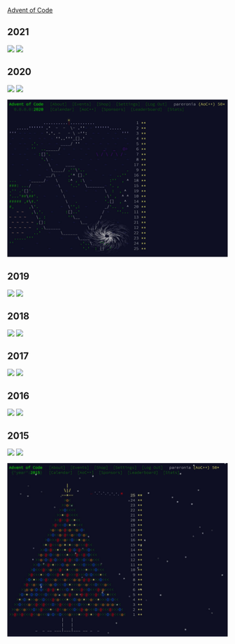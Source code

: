 [Advent of Code](https://adventofcode.com)

## 2021

![](https://img.shields.io/badge/stars%20⭐-50-yellow)
![](https://img.shields.io/badge/days%20completed-25-red)

## 2020

![](https://img.shields.io/badge/2020%20stars%20⭐-50-yellow)
![](https://img.shields.io/badge/2020%20days%20completed-25-red)

![2020 Calendar](https://github.com/pareronia/adventofcode/blob/main/doc/aoc2020.jpg "2020 Calendar")

## 2019

![](https://img.shields.io/badge/2019%20stars%20⭐-13-yellow)
![](https://img.shields.io/badge/2019%20days%20completed-6-red)

## 2018

![](https://img.shields.io/badge/2018%20stars%20⭐-0-yellow)
![](https://img.shields.io/badge/2018%20days%20completed-0-red)

## 2017

![](https://img.shields.io/badge/2017%20stars%20⭐-22-yellow)
![](https://img.shields.io/badge/2017%20days%20completed-11-red)


## 2016

![](https://img.shields.io/badge/2016%20stars%20⭐-48-yellow)
![](https://img.shields.io/badge/2016%20days%20completed-23-red)

## 2015

![](https://img.shields.io/badge/2015%20stars%20⭐-50-yellow)
![](https://img.shields.io/badge/2015%20days%20completed-25-red)

![2015 Calendar](https://github.com/pareronia/adventofcode/blob/main/doc/aoc2015.jpg "2015 Calendar")

